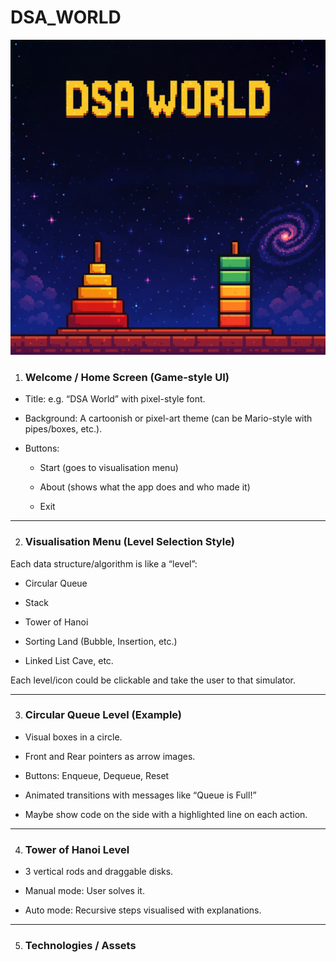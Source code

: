 # DSA_WORLD
![Logo](assets/background/home_bg.png)
1. ### Welcome / Home Screen (Game-style UI)
- Title: e.g. “DSA World” with pixel-style font.

- Background: A cartoonish or pixel-art theme (can be Mario-style with pipes/boxes, etc.).

- Buttons:

  - Start (goes to visualisation menu)

  - About (shows what the app does and who made it)

  - Exit
---

2. ### Visualisation Menu (Level Selection Style)
Each data structure/algorithm is like a “level”:

- Circular Queue

- Stack

- Tower of Hanoi

- Sorting Land (Bubble, Insertion, etc.)

- Linked List Cave, etc.


Each level/icon could be clickable and take the user to that simulator.

---

3. ### Circular Queue Level (Example)
- Visual boxes in a circle.

- Front and Rear pointers as arrow images.

- Buttons: Enqueue, Dequeue, Reset

- Animated transitions with messages like “Queue is Full!”

- Maybe show code on the side with a highlighted line on each action.

---

4. ### Tower of Hanoi Level
- 3 vertical rods and draggable disks.

- Manual mode: User solves it.

- Auto mode: Recursive steps visualised with explanations.

---

5. ### Technologies / Assets
